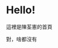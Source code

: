 <!DOCTYPE html>
<html>
    <body>
        <h1>Hello!</h1>
        <p>這裡是陳荃憲的首頁</p>
        <p>對，啥都沒有</p>
    </body>
</html>
